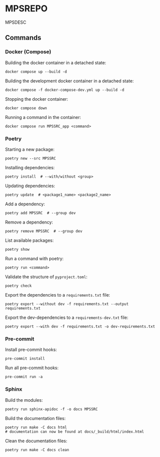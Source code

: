 # MPSREPO

MPSDESC

## Commands

### Docker (Compose)

Building the docker container in a detached state:

```shell
docker compose up --build -d
```

Building the development docker container in a detached state:

```shell
docker compose -f docker-compose-dev.yml up --build -d
```

Stopping the docker container:

```shell
docker compose down
```

Running a command in the container:

```shell
docker compose run MPSSRC_app <command>
```

### Poetry

Starting a new package:

```shell
poetry new --src MPSSRC
```

Installing dependencies:

```shell
poetry install  # --with/without <group>
```

Updating dependencies:

```shell
poetry update  # <package1_name> <package2_name>
```

Add a dependency:

```shell
poetry add MPSSRC  # --group dev
```

Remove a dependency:

```shell
poetry remove MPSSRC  # --group dev
```

List available packages:

```shell
poetry show
```

Run a command with poetry:

```shell
poetry run <command>
```

Validate the structure of `pyproject.toml`:

```shell
poetry check
```

Export the dependencies to a `requirements.txt` file:

```shell
poetry export --without dev -f requirements.txt --output requirements.txt
```

Export the dev-dependencies to a `requirements-dev.txt` file:

```shell
poetry export --with dev -f requirements.txt -o dev-requirements.txt
```

### Pre-commit

Install pre-commit hooks:

```shell
pre-commit install
```

Run all pre-commit hooks:

```shell
pre-commit run -a
```

### Sphinx

Build the modules:

```shell
poetry run sphinx-apidoc -f -o docs MPSSRC
```

Build the documentation files:

```shell
poetry run make -C docs html
# documentation can now be found at docs/_build/html/index.html
```

Clean the documentation files:

```shell
poetry run make -C docs clean
```
